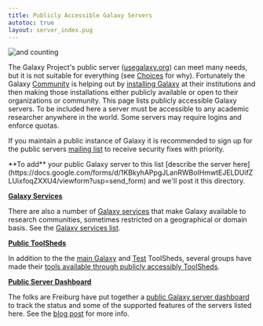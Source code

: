 ```yaml
---
title: Publicly Accessible Galaxy Servers
autotoc: true
layout: server_index.pug
---
```


<img src="/src/public-galaxy-servers/90-plus-slide.png" alt="and counting"
class="img-fluid mx-auto" />

The Galaxy Project's public server ([usegalaxy.org](http://usegalaxy.org/)) can
meet many needs, but it is not suitable for everything (see
[Choices](/src/choices/index.md) for why). Fortunately the Galaxy
[Community](/src/community/index.md) is helping out by [installing
Galaxy](/src/admin/get-galaxy/index.md) at their institutions and then making
those installations either publicly available or open to their organizations or
community. This page lists publicly accessible Galaxy servers.  To be included
here a server must be accessible to any academic researcher anywhere in the
world. Some servers may require logins and enforce quotas.

If you maintain a public instance of Galaxy it is recommended to sign up for
the public servers [mailing
list](https://lists.galaxyproject.org/listinfo/galaxy-public-servers) to
receive security fixes with priority.

<div class="alert alert-success" role="alert"> **To add** your public Galaxy
server to this list [describe the server
here](https://docs.google.com/forms/d/1KBkyhAPpgJLanRWBoIHmwtEJELDUifZLUixfoqZXXU4/viewform?usp=send_form)
and we'll post it this directory.</div>

[**Galaxy Services**](/src/galaxy-services/index.md)

There are also a number of [Galaxy services](/src/galaxy-services/index.md)
that make Galaxy available to research communities, sometimes restricted on a
geographical or domain basis.  See the [Galaxy services
list](/src/galaxy-services/index.md).

[**Public ToolSheds**](/src/toolshed/public-toolsheds/index.md)

In addition to the the [main Galaxy](http://toolshed.g2.bx.psu.edu/) and
[Test](http://testtoolshed.g2.bx.psu.edu/) ToolSheds, several groups have made
their [tools available through publicly accessibly
ToolSheds](/src/toolsheds/public-toolsheds/index.md).

[**Public Server Dashboard**](https://grafana.denbi.uni-freiburg.de/dashboard/db/public-galaxy-servers)

The folks are Freiburg have put together a [public Galaxy server dashboard](https://stats.usegalaxy.eu/d/000000020/public-galaxy-servers?orgId=1) to track the status and some of the supported features of the servers listed here.  See the [blog post](/src/blog/2017-10-public-galaxy-dashboard/index.md) for more info.

